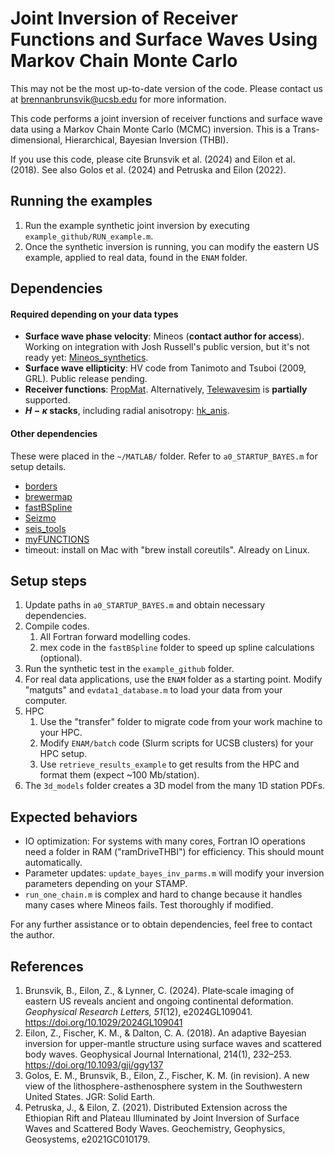 # Joint Inversion of Receiver Functions and Surface Waves Using Markov Chain Monte Carlo

This may not be the most up-to-date version of the code. Please contact us at [brennanbrunsvik@ucsb.edu](mailto:brennanbrunsvik@ucsb.edu) for more information.

This code performs a joint inversion of receiver functions and surface wave data using a Markov Chain Monte Carlo (MCMC) inversion. This is a Trans-dimensional, Hierarchical, Bayesian Inversion (THBI). 

If you use this code, please cite Brunsvik et al. (2024) and Eilon et al. (2018). See also Golos et al. (2024) and Petruska and Eilon (2022). 

## Running the examples

1. Run the example synthetic joint inversion by executing `example_github/RUN_example.m`.
2. Once the synthetic inversion is running, you can modify the eastern US example, applied to real data, found in the `ENAM` folder.

## Dependencies

#### Required depending on your data types

- **Surface wave phase velocity**: Mineos (**contact author for access**). Working on integration with Josh Russell's public version, but it's not ready yet: [Mineos_synthetics](https://github.com/jbrussell/MINEOS_synthetics).
- **Surface wave ellipticity**: HV code from Tanimoto and Tsuboi (2009, GRL). Public release pending.
- **Receiver functions**: [PropMat](https://github.com/brennanbrunsvik/PropMat). Alternatively, [Telewavesim](https://github.com/paudetseis/Telewavesim) is **partially** supported.
- **$H-\kappa$ stacks**, including radial anisotropy: [hk_anis](https://github.com/brennanbrunsvik/hk_anis).

#### Other dependencies

These were placed in the `~/MATLAB/` folder. Refer to `a0_STARTUP_BAYES.m` for setup details.

- [borders](https://www.mathworks.com/matlabcentral/fileexchange/50390-borders)
- [brewermap](https://github.com/DrosteEffect/BrewerMap)
- [fastBSpline](https://www.mathworks.com/matlabcentral/fileexchange/32509-fast-b-spline-class)
- [Seizmo](https://github.com/g2e/seizmo) 
- [seis_tools](https://github.com/eilonzach/seis_tools) 
- [myFUNCTIONS](https://github.com/eilonzach/myFUNCTIONS) 
- timeout: install on Mac with "brew install coreutils". Already on Linux. 

## Setup steps

1. Update paths in `a0_STARTUP_BAYES.m` and obtain necessary dependencies.
1. Compile codes. 
    1. All Fortran forward modelling codes. 
    1. mex code in the `fastBSpline` folder to speed up spline calculations (optional).
1. Run the synthetic test in the `example_github` folder.
1. For real data applications, use the `ENAM` folder as a starting point. Modify "matguts" and `evdata1_database.m` to load your data from your computer. 
1. HPC
    1. Use the "transfer" folder to migrate code from your work machine to your HPC. 
    1. Modify `ENAM/batch` code (Slurm scripts for UCSB clusters) for your HPC setup.
    1. Use `retrieve_results_example` to get results from the HPC and format them (expect ~100 Mb/station).
1. The `3d_models` folder creates a 3D model from the many 1D station PDFs.

## Expected behaviors

- IO optimization: For systems with many cores, Fortran IO operations need a folder in RAM ("ramDriveTHBI") for efficiency. This should mount automatically.  
- Parameter updates: `update_bayes_inv_parms.m` will modify your inversion parameters depending on your STAMP. 
- `run_one_chain.m` is complex and hard to change because it handles many cases where Mineos fails. Test thoroughly if modified.

For any further assistance or to obtain dependencies, feel free to contact the author.

## References

1. Brunsvik, B., Eilon, Z., & Lynner, C. (2024). Plate‐scale imaging of eastern US reveals ancient and ongoing continental deformation. *Geophysical Research Letters, 51*(12), e2024GL109041. https://doi.org/10.1029/2024GL109041 
1. Eilon, Z., Fischer, K. M., & Dalton, C. A. (2018). An adaptive Bayesian inversion for upper-mantle structure using surface waves and scattered body waves. Geophysical Journal International, 214(1), 232–253. https://doi.org/10.1093/gji/ggy137
1. Golos, E. M., Brunsvik, B., Eilon, Z., Fischer, K. M. (in revision). A new view of the lithosphere-asthenosphere system in the Southwestern United States. JGR: Solid Earth. 
1. Petruska, J., & Eilon, Z. (2021). Distributed Extension across the Ethiopian Rift and Plateau Illuminated by Joint Inversion of Surface Waves and Scattered Body Waves. Geochemistry, Geophysics, Geosystems, e2021GC010179.

